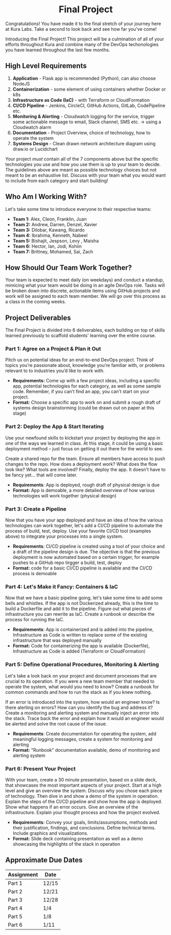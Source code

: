 
<h1 align=center>Final Project</h1>

Congratulations! You have made it to the final stretch of your journey here at Kura Labs. Take a second to look back and see how far you've come!

Introducing the Final Project! This project will be a culmination of all of your efforts throughout Kura and combine many of the DevOps techonologies you have learned throughout the last few months.

## High Level Requirements

1. **Application** - Flask app is recommended (Python), can also choose NodeJS
2. **Containerization** - some element of using containers whether Docker or k8s
3. **Infrastructure as Code (IaC)** - with Terraform or CloudFormation
4. **CI/CD Pipeline** - Jenkins, CircleCI, GitHub Actions, GitLab, CodePipeline etc.
5. **Monitoring & Alerting** - Cloudwatch logging for the service, trigger some actionable message to email, Slack channel, SMS etc. → using a Cloudwatch alarm 
6. **Documentation** - Project Overview, choice of technology, how to operate the system
7. **Systems Design** - Clean drawn network architecture diagram using draw.io or Lucidchart

Your project *must* contain all of the 7 components above but the specific technologies you use and how you use them is up to your team to decide. The guidelines above are meant as possible technology choices but not meant to be an exhaustive list. Discuss with your team what you would want to include from each category and start building!

## Who Am I Working With?

Let's take some time to introduce everyone to their respective teams:
  
  * **Team 1:** Alex, Cleon, Franklin, Juan
  * **Team 2:** Andrew, Darren, Denzel, Xavier
  * **Team 3:** Dilobar, Kawang, Ricardo
  * **Team 4:** Ibrahima, Kenneth, Nabeel
  * **Team 5:** Bishajit, Jespson, Levy , Maisha
  * **Team 6:** Hector, Ian, Jodi, Kohiin
  * **Team 7:** Brittney, Mohamed, Sai, Zach

## How Should Our Team Work Together?

Your team is expected to meet daily (on weekdays) and conduct a standup, mimicing what your team would be doing in an agile DevOps role. Tasks will be broken down into discrete, actionable items using GitHub projects and work will be assigned to each team member. We will go over this process as a class in the coming weeks.

## Project Deliverables

The Final Project is divided into 6 deliverables, each building on top of skills learned previously to scaffold students' learning over the entire course.

### Part 1: Agree on a Project & Plan it Out

Pitch us on potential ideas for an end-to-end DevOps project. Think of topics you’re passionate about, knowledge you’re familiar with, or problems relevant to to industries you’d like to work with.

- **Requirements:** Come up with a few project ideas, including a specific app, potential technologies for each category, as well as some sample code. Remember, if you can’t find an app, you can’t start on your project.
- **Format:** Choose a specific app to work on and submit a rough draft of systems design brainstorming (could be drawn out on paper at this stage)

### Part 2: Deploy the App & Start Iterating

Use your newfound skills to kickstart your project by deploying the app in one of the ways we learned in class. At this stage, it could be using a basic deployment method – just focus on getting it out there for the world to see.

Create a shared repo for the team. Ensure all members have access to push changes to the repo. How does a deployment work? What does the flow look like? What tools are involved? Finally, deploy the app. It doesn't have to be fancy yet... that will come later.

- **Requirements**: App is deployed, rough draft of physical design is due
- **Format:** App is demoable, a more detailed overview of how various technologies will work together (physical design)


### Part 3: Create a Pipeline

Now that you have your app deployed and have an idea of how the various technologies can work together, let's add a CI/CD pipeline to automate the process of build, test, deploy. Use your favorite CI/CD tool (examples above) to integrate your processes into a single system.

- **Requirements**: CI/CD pipeline is created using a tool of your choice and a draft of the pipeline design is due. The objective is that the previous deployment is now automated based on a certain trigger, for example pushes to a GitHub repo tirgger a build, test, deploy
- **Format:** code for a basic CI/CD pipeline is available and the CI/CD process is demoable


### Part 4: Let's Make it Fancy: Containers & IaC

Now that we have a basic pipeline going, let's take some time to add some bells and whistles. If the app is not Dockerized already, this is the time to build a Dockerfile and add it to the pipeline. Figure out what pieces of infrastructure you can rewrite as IaC. Create a runbook or describe the process for running the IaC.

- **Requirements**: App is containerized and is added into the pipeline, Infrastructure as Code is written to replace some of the existing infrastructure that was deployed manually
- **Format:** Code for containerizing the app is available (Dockerfile), Infrastructure as Code is added (Terraform or CloudFormation)

### Part 5: Define Operational Procedures, Monitoring & Alerting

Let's take a look back on your project and document processes that are crucial to its operation. If you were a new team member that needed to operate the system, what would you need to know? Create a runbook for common commands and how to run the stack as if you knew nothing.

If an error is introduced into the system, how would an engineer know? Is there alerting on errors? How can you identify the bug and address it? Create a monitoring and alerting system and manually inject an error into the stack. Trace back the error and explain how it would an engineer would be alerted and solve the root cause of the issue.

- **Requirements**: Create documentation for operating the system, add meaningful logging messages, create a system for monitoring and alerting
- **Format:** "Runbook" documentation available, demo of monitoring and alerting system

### Part 6: Present Your Project

With your team, create a 30 minute presentation, based on a slide deck, that showcases the most important aspects of your project. Start at a high level and give an overview the system. Discuss why you chose each piece of technology. Then dive in and show a demo of the system in operation. Explain the steps of the CI/CD pipeline and show how the app is deployed. Show what happens if an error occurs. Give an overview of the infrastructure. Explain your thought process and how the project evolved.

- **Requirements**: Convey your goals, limits/assumptions, methods and their justification, findings, and conclusions. Define technical terms. Include graphics and visualizations.
- **Format:** Slide deck containing presentation as well as a demo showcasing the highlights of the stack in operation


## Approximate Due Dates

Assignment | Date 
------- | --------- |
Part 1 | 12/15
Part 2 | 12/21
Part 3 | 12/28
Part 4 | 1/4
Part 5 | 1/8
Part 6 | 1/11

